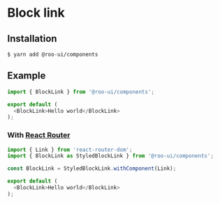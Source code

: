 # Block link

<!-- STORY -->

## Installation

```shell
$ yarn add @roo-ui/components
```

## Example

```js
import { BlockLink } from '@roo-ui/components';

export default (
  <BlockLink>Hello world</BlockLink>
);
```

### With [React Router](https://reacttraining.com/react-router/)

```js
import { Link } from 'react-router-dom';
import { BlockLink as StyledBlockLink } from '@roo-ui/components';

const BlockLink = StyledBlockLink.withComponent(Link);

export default (
  <BlockLink>Hello world</BlockLink>
);
```
